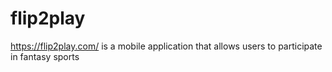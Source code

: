 # flip2play

https://flip2play.com/ is a mobile application that allows users to participate in fantasy sports
